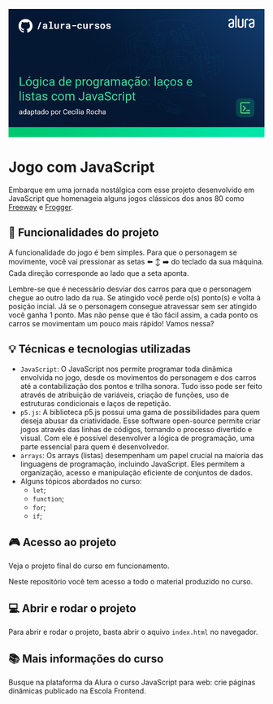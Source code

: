 ![](https://github.com/ceciliadcamargo/jogo-javascript/blob/036f6254045cb95473856a11e2c65f3ed544d4ef/Programa%C3%A7%C3%A3o-L%C3%B3gica%20de%20programa%C3%A7%C3%A3o%20la%C3%A7os%20e%20listas%20com%20JavaScript.png)

# Jogo com JavaScript

Embarque em uma jornada nostálgica com esse projeto desenvolvido em JavaScript que homenageia alguns jogos clássicos dos anos 80 como [Freeway](https://pt.wikipedia.org/wiki/Freeway_(jogo_eletr%C3%B4nico)) e [Frogger](https://en.wikipedia.org/wiki/Frogger).

## :hammer: Funcionalidades do projeto

A funcionalidade do jogo é bem simples. Para que o personagem se movimente, você vai pressionar as setas :arrow_left: :arrow_up_down: :arrow_right: do teclado da sua máquina. Cada direção corresponde ao lado que a seta aponta. 

Lembre-se que é necessário desviar dos carros para que o personagem chegue ao outro lado da rua. Se atingido você perde o(s) ponto(s) e volta à posição incial. Já se o personagem consegue atravessar sem ser atingido você ganha 1 ponto. Mas não pense que é tão fácil assim, a cada ponto os carros se movimentam um pouco mais rápido! Vamos nessa?

## :bulb: Técnicas e tecnologias utilizadas

- `JavaScript`: O JavaScript nos permite programar toda dinâmica envolvida no jogo, desde os movimentos do personagem e dos carros até a contabilização dos pontos e trilha sonora. Tudo isso pode ser feito através de atribuição de variáveis, criação de funções, uso de estruturas condicionais e laços de repetição.
- `p5.js`: A biblioteca p5.js possui uma gama de possibilidades para quem deseja abusar da criatividade. Esse software open-source permite criar jogos através das linhas de códigos, tornando o processo divertido e visual. Com ele é possível desenvolver a lógica de programação, uma parte essencial para quem é desenvolvedor.
- `arrays`: Os arrays (listas) desempenham um papel crucial na maioria das linguagens de programação, incluindo JavaScript. Eles permitem a organização, acesso e manipulação eficiente de conjuntos de dados.
- Alguns tópicos abordados no curso:
    - `let`;
    - `function`;
    - `for`;
    - `if`;

## :video_game: Acesso ao projeto

Veja o projeto final do curso em funcionamento.

Neste repositório você tem acesso a todo o material produzido no curso.

## :computer: Abrir e rodar o projeto

Para abrir e rodar o projeto, basta abrir o aquivo `index.html` no navegador.

## :books: Mais informações do curso

Busque na plataforma da Alura o curso JavaScript para web: crie páginas dinâmicas publicado na Escola Frontend.
